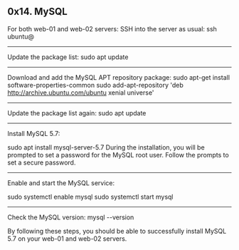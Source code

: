 0x14. MySQL
---
For both web-01 and web-02 servers:
SSH into the server as usual:
ssh ubuntu@<server-ip>

---
Update the package list:
sudo apt update

---
Download and add the MySQL APT repository package:
sudo apt-get install software-properties-common
sudo add-apt-repository 'deb http://archive.ubuntu.com/ubuntu xenial universe'

---
Update the package list again:
sudo apt update

---
Install MySQL 5.7:

sudo apt install mysql-server-5.7
During the installation, you will be prompted to set a password for the MySQL root user. Follow the prompts to set a secure password.

---
Enable and start the MySQL service:

sudo systemctl enable mysql
sudo systemctl start mysql

---

Check the MySQL version:
mysql --version

By following these steps, you should be able to successfully install MySQL 5.7 on your web-01 and web-02 servers.
